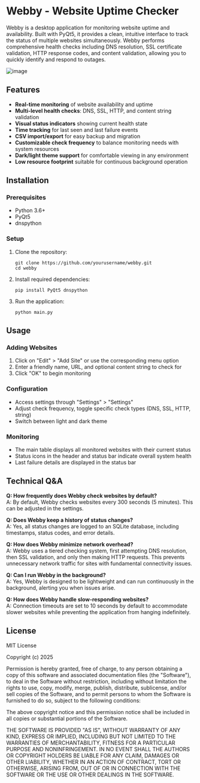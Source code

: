 # Webby - Website Uptime Checker

Webby is a desktop application for monitoring website uptime and availability. Built with PyQt5, it provides a clean, intuitive interface to track the status of multiple websites simultaneously. Webby performs comprehensive health checks including DNS resolution, SSL certificate validation, HTTP response codes, and content validation, allowing you to quickly identify and respond to outages.

![image](https://github.com/user-attachments/assets/5f06cc62-b307-49f7-810d-46676efc846f)


## Features

- **Real-time monitoring** of website availability and uptime
- **Multi-level health checks**: DNS, SSL, HTTP, and content string validation
- **Visual status indicators** showing current health state
- **Time tracking** for last seen and last failure events
- **CSV import/export** for easy backup and migration
- **Customizable check frequency** to balance monitoring needs with system resources
- **Dark/light theme support** for comfortable viewing in any environment
- **Low resource footprint** suitable for continuous background operation

## Installation

### Prerequisites
- Python 3.6+
- PyQt5
- dnspython

### Setup

1. Clone the repository:
   ```
   git clone https://github.com/yourusername/webby.git
   cd webby
   ```

2. Install required dependencies:
   ```
   pip install PyQt5 dnspython
   ```

3. Run the application:
   ```
   python main.py
   ```

## Usage

### Adding Websites
1. Click on "Edit" > "Add Site" or use the corresponding menu option
2. Enter a friendly name, URL, and optional content string to check for
3. Click "OK" to begin monitoring

### Configuration
- Access settings through "Settings" > "Settings"
- Adjust check frequency, toggle specific check types (DNS, SSL, HTTP, string)
- Switch between light and dark theme

### Monitoring
- The main table displays all monitored websites with their current status
- Status icons in the header and status bar indicate overall system health
- Last failure details are displayed in the status bar

## Technical Q&A

**Q: How frequently does Webby check websites by default?**  
A: By default, Webby checks websites every 300 seconds (5 minutes). This can be adjusted in the settings.

**Q: Does Webby keep a history of status changes?**  
A: Yes, all status changes are logged to an SQLite database, including timestamps, status codes, and error details.

**Q: How does Webby minimize network overhead?**  
A: Webby uses a tiered checking system, first attempting DNS resolution, then SSL validation, and only then making HTTP requests. This prevents unnecessary network traffic for sites with fundamental connectivity issues.

**Q: Can I run Webby in the background?**  
A: Yes, Webby is designed to be lightweight and can run continuously in the background, alerting you when issues arise.

**Q: How does Webby handle slow-responding websites?**  
A: Connection timeouts are set to 10 seconds by default to accommodate slower websites while preventing the application from hanging indefinitely.

## License

MIT License

Copyright (c) 2025

Permission is hereby granted, free of charge, to any person obtaining a copy
of this software and associated documentation files (the "Software"), to deal
in the Software without restriction, including without limitation the rights
to use, copy, modify, merge, publish, distribute, sublicense, and/or sell
copies of the Software, and to permit persons to whom the Software is
furnished to do so, subject to the following conditions:

The above copyright notice and this permission notice shall be included in all
copies or substantial portions of the Software.

THE SOFTWARE IS PROVIDED "AS IS", WITHOUT WARRANTY OF ANY KIND, EXPRESS OR
IMPLIED, INCLUDING BUT NOT LIMITED TO THE WARRANTIES OF MERCHANTABILITY,
FITNESS FOR A PARTICULAR PURPOSE AND NONINFRINGEMENT. IN NO EVENT SHALL THE
AUTHORS OR COPYRIGHT HOLDERS BE LIABLE FOR ANY CLAIM, DAMAGES OR OTHER
LIABILITY, WHETHER IN AN ACTION OF CONTRACT, TORT OR OTHERWISE, ARISING FROM,
OUT OF OR IN CONNECTION WITH THE SOFTWARE OR THE USE OR OTHER DEALINGS IN THE
SOFTWARE.
